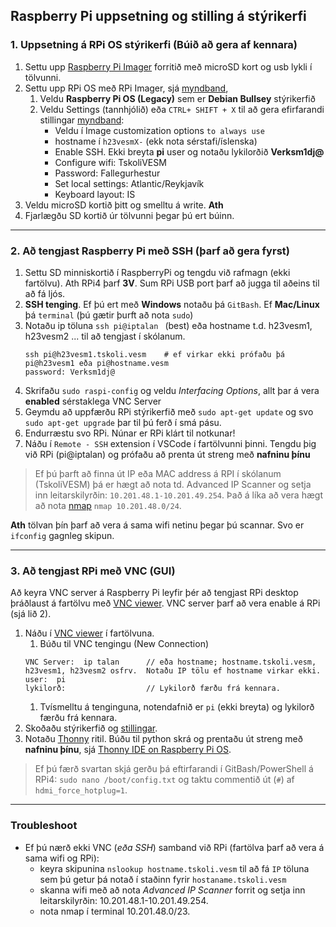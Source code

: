 ## Raspberry Pi uppsetning og stilling á stýrikerfi

### 1. Uppsetning á RPi OS stýrikerfi (Búið að gera af kennara)
1. Settu upp [Raspberry Pi Imager](https://www.raspberrypi.com/software/) forritið með microSD kort og usb lykli í tölvunni.
1. Settu upp RPi OS með RPi Imager, sjá [myndband](https://www.youtube.com/watch?v=ntaXWS8Lk34), 
    1. Veldu **Raspberry Pi OS (Legacy)** sem er **Debian Bullsey** stýrikerfið 
    2. Veldu Settings (tannhjólið) eða `CTRL+ SHIFT + X` til að gera efirfarandi stillingar [myndband](https://www.youtube.com/watch?v=s93ss44C_yM):
        - Veldu í Image customization options `to always use`
        - hostname í `h23vesmX-` (ekk nota sérstafi/íslenska) 
        - Enable SSH. Ekki breyta **pi** user og notaðu lykilorðið **Verksm1dj@** 
        - Configure wifi: TskoliVESM
        - Password: Fallegurhestur
        - Set local settings: Atlantic/Reykjavík
        - Keyboard layout: IS
1. Veldu microSD kortið þitt og smelltu á write. **Ath** 
1. Fjarlægðu SD kortið úr tölvunni þegar þú ert búinn.


---

### 2. Að tengjast Raspberry Pi með SSH (þarf að gera fyrst)

1. Settu SD minniskortið í RaspberryPi og tengdu við rafmagn (ekki fartölvu). Ath RPi4 þarf **3V**. Sum RPi USB port þarf að jugga til aðeins til að fá ljós.
1. **SSH tenging**. Ef þú ert með **Windows** notaðu þá `GitBash`. Ef **Mac/Linux** þá `terminal` (þú gætir þurft að nota `sudo`)
1. Notaðu ip töluna `ssh pi@iptalan `  (best) eða hostname t.d. h23vesm1, h23vesm2 ... til að tengjast í skólanum.    
      ```Linux
      ssh pi@h23vesm1.tskoli.vesm    # ef virkar ekki prófaðu þá pi@h23vesm1 eða pi@hostname.vesm
      password: Verksm1dj@    
      ```   
1. Skrifaðu `sudo raspi-config` og veldu _Interfacing Options_, allt þar á vera **enabled** sérstaklega VNC Server
1. Geymdu að uppfærðu RPi stýrikerfið með `sudo apt-get update` og svo `sudo apt-get upgrade` þar til þú ferð í smá pásu.
1. Endurræstu svo RPi. Núnar er RPi klárt til notkunar!
1. Náðu í `Remote - SSH` extension í VSCode í fartölvunni þinni. Tengdu þig við RPi (pi@iptalan) og prófaðu að prenta út streng með **nafninu þínu**

> Ef þú þarft að finna út IP eða MAC address á RPI í skólanum (TskoliVESM) þá er hægt að nota td. Advanced IP Scanner og setja inn leitarskilyrðin: `10.201.48.1-10.201.49.254`. Það á líka að vera hægt að nota [nmap](https://www.maketecheasier.com/scan-local-network-with-terminal-macos/) `nmap 10.201.48.0/24`. <br>

**Ath** tölvan þín þarf að vera á sama wifi netinu þegar þú scannar. Svo er `ifconfig` gagnleg skipun.

---

### 3. Að tengjast RPi með VNC (GUI) 
Að keyra VNC server á Raspberry Pi leyfir þér að tengjast RPi desktop þráðlaust á fartölvu með [VNC viewer](https://www.realvnc.com/en/connect/download/viewer/). VNC server þarf að vera enable á RPi (sjá lið 2).
1. Náðu í [VNC viewer](https://www.realvnc.com/en/connect/download/viewer/) í fartölvuna.
   1. Búðu til VNC tengingu (New Connection)
   ```
   VNC Server:  ip talan      // eða hostname; hostname.tskoli.vesm, h23vesm1, h23vesm2 osfrv.  Notaðu IP tölu ef hostname virkar ekki.
   user:  pi
   lykilorð:                  // Lykilorð færðu frá kennara.
   ```
   1. Tvísmelltu á tenginguna, notendafnið er `pi` (ekki breyta) og lykilorð færðu frá kennara. 
1. Skoðaðu stýrikerfið og [stillingar](https://projects.raspberrypi.org/en/projects/raspberry-pi-using/0).
1. Notaðu [Thonny](https://thonny.org/) ritil. Búðu til python skrá og prentaðu út streng með **nafninu þínu**, sjá [Thonny IDE on Raspberry Pi OS](https://roboticsbackend.com/thonny-ide-raspberry-pi-os/).

> Ef þú færð svartan skjá  gerðu þá eftirfarandi í GitBash/PowerShell á RPi4: `sudo nano /boot/config.txt` og taktu commentið út (`#`) af `hdmi_force_hotplug=1`.

---

### Troubleshoot

- Ef þú nærð ekki VNC (_eða SSH_) samband við RPi (fartölva þarf að vera á sama wifi og RPi): 
    - keyra skipunina `nslookup hostname.tskoli.vesm` til að fá `IP` töluna sem þú getur þá notað í staðinn fyrir `hostaname.tskoli.vesm`  
    - skanna wifi með að nota _Advanced IP Scanner_ forrit og setja inn leitarskilyrðin: 10.201.48.1-10.201.49.254.
    - nota nmap í terminal 10.201.48.0/23.




